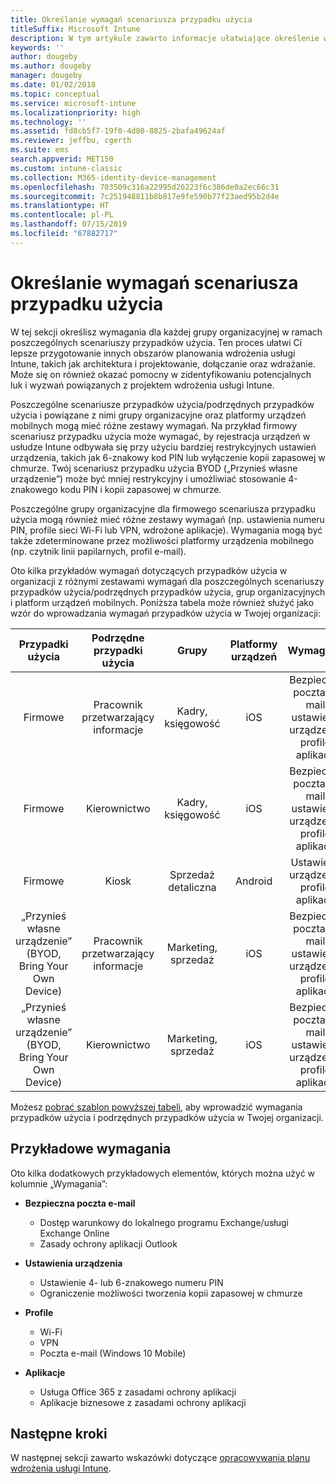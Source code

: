 ```yaml
---
title: Określanie wymagań scenariusza przypadku użycia
titleSuffix: Microsoft Intune
description: W tym artykule zawarto informacje ułatwiające określenie wymagań scenariusza przypadku użycia i podrzędnego przypadku użycia usługi Intune dla opartego tylko na chmurze wdrożenia usługi Microsoft Intune.
keywords: ''
author: dougeby
ms.author: dougeby
manager: dougeby
ms.date: 01/02/2018
ms.topic: conceptual
ms.service: microsoft-intune
ms.localizationpriority: high
ms.technology: ''
ms.assetid: fd8cb5f7-19f0-4d80-8825-2bafa49624af
ms.reviewer: jeffbu, cgerth
ms.suite: ems
search.appverid: MET150
ms.custom: intune-classic
ms.collection: M365-identity-device-management
ms.openlocfilehash: 703509c316a22995d26223f6c386de0a2ec66c31
ms.sourcegitcommit: 7c251948811b8b817e9fe590b77f23aed95b2d4e
ms.translationtype: HT
ms.contentlocale: pl-PL
ms.lasthandoff: 07/15/2019
ms.locfileid: "67882717"
---
```

# <a name="determine-use-case-scenario-requirements"></a>Określanie wymagań scenariusza przypadku użycia

W tej sekcji określisz wymagania dla każdej grupy organizacyjnej w ramach poszczególnych scenariuszy przypadków użycia. Ten proces ułatwi Ci lepsze przygotowanie innych obszarów planowania wdrożenia usługi Intune, takich jak architektura i projektowanie, dołączanie oraz wdrażanie. Może się on również okazać pomocny w zidentyfikowaniu potencjalnych luk i wyzwań powiązanych z projektem wdrożenia usługi Intune.

Poszczególne scenariusze przypadków użycia/podrzędnych przypadków użycia i powiązane z nimi grupy organizacyjne oraz platformy urządzeń mobilnych mogą mieć różne zestawy wymagań. Na przykład firmowy scenariusz przypadku użycia może wymagać, by rejestracja urządzeń w usłudze Intune odbywała się przy użyciu bardziej restrykcyjnych ustawień urządzenia, takich jak 6-znakowy kod PIN lub wyłączenie kopii zapasowej w chmurze. Twój scenariusz przypadku użycia BYOD („Przynieś własne urządzenie”) może być mniej restrykcyjny i umożliwiać stosowanie 4-znakowego kodu PIN i kopii zapasowej w chmurze.

Poszczególne grupy organizacyjne dla firmowego scenariusza przypadku użycia mogą również mieć różne zestawy wymagań (np. ustawienia numeru PIN, profile sieci Wi-Fi lub VPN, wdrożone aplikacje). Wymagania mogą być także zdeterminowane przez możliwości platformy urządzenia mobilnego (np. czytnik linii papilarnych, profil e-mail).

Oto kilka przykładów wymagań dotyczących przypadków użycia w organizacji z różnymi zestawami wymagań dla poszczególnych scenariuszy przypadków użycia/podrzędnych przypadków użycia, grup organizacyjnych i platform urządzeń mobilnych. Poniższa tabela może również służyć jako wzór do wprowadzania wymagań przypadków użycia w Twojej organizacji:

| **Przypadki użycia** | **Podrzędne przypadki użycia** | **Grupy** | **Platformy urządzeń** | **Wymagania** |
|:---:|:---:|:---:|:---:|:---:|
| Firmowe | Pracownik przetwarzający informacje | Kadry, księgowość | iOS | Bezpieczna poczta e-mail, ustawienia urządzenia, profile, aplikacje |                                                          
| Firmowe | Kierownictwo | Kadry, księgowość | iOS | Bezpieczna poczta e-mail, ustawienia urządzenia, profile, aplikacje |                                                         
| Firmowe | Kiosk | Sprzedaż detaliczna | Android | Ustawienia urządzenia, profile, aplikacje |
| „Przynieś własne urządzenie” (BYOD, Bring Your Own Device) | Pracownik przetwarzający informacje | Marketing, sprzedaż | iOS | Bezpieczna poczta e-mail, ustawienia urządzenia, profile, aplikacje |                                                         
| „Przynieś własne urządzenie” (BYOD, Bring Your Own Device) | Kierownictwo | Marketing, sprzedaż | iOS | Bezpieczna poczta e-mail, ustawienia urządzenia, profile, aplikacje |

Możesz [pobrać szablon powyższej tabeli](https://gallery.technet.microsoft.com/Intune-deployment-planning-fae156c2?redir=0), aby wprowadzić wymagania przypadków użycia i podrzędnych przypadków użycia w Twojej organizacji.


## <a name="examples-of-requirements"></a>Przykładowe wymagania

Oto kilka dodatkowych przykładowych elementów, których można użyć w kolumnie „Wymagania”:

- **Bezpieczna poczta e-mail**
  - Dostęp warunkowy do lokalnego programu Exchange/usługi Exchange Online
  - Zasady ochrony aplikacji Outlook

- **Ustawienia urządzenia**
  - Ustawienie 4- lub 6-znakowego numeru PIN
  - Ograniczenie możliwości tworzenia kopii zapasowej w chmurze

- **Profile**
  - Wi-Fi
  - VPN
  - Poczta e-mail (Windows 10 Mobile)

- **Aplikacje**
  - Usługa Office 365 z zasadami ochrony aplikacji
  - Aplikacje biznesowe z zasadami ochrony aplikacji

## <a name="next-steps"></a>Następne kroki

W następnej sekcji zawarto wskazówki dotyczące [opracowywania planu wdrożenia usługi Intune](planning-guide-rollout-plan.md).
